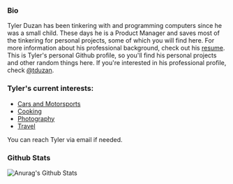 ### Bio

Tyler Duzan has been tinkering with and programming computers since he was a small child.  These days he is a Product Manager and saves most of the tinkering for personal projects, some of which you will find here.  For more information about his professional background, check out his [resume](https://tristor.ro/resume/).  This is Tyler's personal Github profile, so you'll find his personal projects and other random things here.  If you're interested in his professional profile, check [@tduzan](https://github.com/tduzan/).

### Tyler's current interests:
- [Cars and Motorsports](https://tristor.ro/cars/)
- [Cooking](https://tristor.ro/cooking/)
- [Photography](https://tristor.ro/gallery/)
- [Travel](https://tristor.ro/topics/travel/)

You can reach Tyler via email if needed.

### Github Stats

![Anurag's Github Stats](https://github-readme-stats.vercel.app/api?username=tristor&count_private=true&show_icons=true&theme=dark)

<!--
**Tristor/Tristor** is a ✨ _special_ ✨ repository because its `README.md` (this file) appears on your GitHub profile.

Here are some ideas to get you started:

- 🔭 I’m currently working on ...
- 🌱 I’m currently learning ...
- 👯 I’m looking to collaborate on ...
- 🤔 I’m looking for help with ...
- 💬 Ask me about ...
- 📫 How to reach me: ...
- 😄 Pronouns: ...
- ⚡ Fun fact: ...
-->
